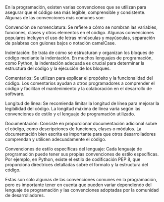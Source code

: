 

En la programación, existen varias convenciones que se utilizan para asegurar que el código sea más legible, comprensible y consistente. Algunas de las convenciones más comunes son:

Convención de nomenclatura: Se refiere a cómo se nombran las variables, funciones, clases y otros elementos en el código. Algunas convenciones populares incluyen el uso de letras minúsculas y mayúsculas, separación de palabras con guiones bajos o notación camelCase.

Indentación: Se trata de cómo se estructuran y organizan los bloques de código mediante la indentación. En muchos lenguajes de programación, como Python, la indentación adecuada es crucial para determinar la estructura del código y la ejecución de los bloques.

Comentarios: Se utilizan para explicar el propósito y la funcionalidad del código. Los comentarios ayudan a otros programadores a comprender el código y facilitan el mantenimiento y la colaboración en el desarrollo de software.

Longitud de línea: Se recomienda limitar la longitud de línea para mejorar la legibilidad del código. La longitud máxima de línea varía según las convenciones de estilo y el lenguaje de programación utilizado.

Documentación: Consiste en proporcionar documentación adicional sobre el código, como descripciones de funciones, clases o módulos. La documentación bien escrita es importante para que otros desarrolladores comprendan y utilicen adecuadamente el código.

Convenciones de estilo específicas del lenguaje: Cada lenguaje de programación puede tener sus propias convenciones de estilo específicas. Por ejemplo, en Python, existe el estilo de codificación PEP 8, que proporciona directrices detalladas sobre el formato y la estructura del código.

Estas son solo algunas de las convenciones comunes en la programación, pero es importante tener en cuenta que pueden variar dependiendo del lenguaje de programación y las convenciones adoptadas por la comunidad de desarrolladores.